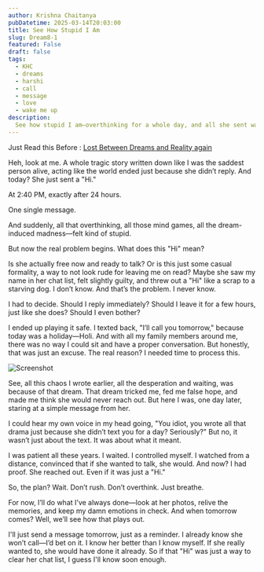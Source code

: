 ```yaml
---
author: Krishna Chaitanya
pubDatetime: 2025-03-14T20:03:00
title: See How Stupid I Am
slug: Dream8-1
featured: False
draft: false
tags:
  - KHC
  - dreams
  - harshi
  - call
  - message
  - love
  - wake me up
description:
  See how stupid I am—overthinking for a whole day, and all she sent was a “Hi.”
---
```

Just Read this Before : [Lost Between Dreams and Reality again](../Dream8/)

Heh, look at me. A whole tragic story written down like I was the saddest person alive, acting like the world ended just because she didn’t reply. And today? She just sent a "Hi."

At 2:40 PM, exactly after 24 hours.

One single message.

And suddenly, all that overthinking, all those mind games, all the dream-induced madness—felt kind of stupid.

But now the real problem begins. What does this "Hi" mean?

Is she actually free now and ready to talk? Or is this just some casual formality, a way to not look rude for leaving me on read? Maybe she saw my name in her chat list, felt slightly guilty, and threw out a "Hi" like a scrap to a starving dog. I don’t know. And that’s the problem. I never know.

I had to decide. Should I reply immediately? Should I leave it for a few hours, just like she does? Should I even bother?

I ended up playing it safe. I texted back, "I’ll call you tomorrow," because today was a holiday—Holi. And with all my family members around me, there was no way I could sit and have a proper conversation. But honestly, that was just an excuse. The real reason? I needed time to process this.

![Screenshot](https://raw.githubusercontent.com/ekrishnachaitanya2004/Krishna-Site-Doc/refs/heads/main/14MAR2025/Screenshot%202025-03-14%20at%208.12.26%E2%80%AFPM.png)

See, all this chaos I wrote earlier, all the desperation and waiting, was because of that dream. That dream tricked me, fed me false hope, and made me think she would never reach out. But here I was, one day later, staring at a simple message from her.

I could hear my own voice in my head going, "You idiot, you wrote all that drama just because she didn’t text you for a day? Seriously?" But no, it wasn’t just about the text. It was about what it meant.

I was patient all these years. I waited. I controlled myself. I watched from a distance, convinced that if she wanted to talk, she would. And now? I had proof. She reached out. Even if it was just a "Hi."

So, the plan? Wait. Don’t rush. Don’t overthink. Just breathe.

For now, I’ll do what I’ve always done—look at her photos, relive the memories, and keep my damn emotions in check. And when tomorrow comes? Well, we’ll see how that plays out.

I'll just send a message tomorrow, just as a reminder. I already know she won’t call—I’d bet on it. I know her better than I know myself. If she really wanted to, she would have done it already. So if that "Hi" was just a way to clear her chat list, I guess I'll know soon enough.

